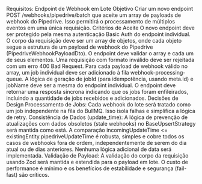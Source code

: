 Requisitos: Endpoint de Webhook em Lote
Objetivo
Criar um novo endpoint POST /webhooks/pipedrive/batch que aceite um array de payloads de webhook do Pipedrive. Isso permitirá o processamento de múltiplos eventos em uma única requisição.
Critérios de Aceite
O novo endpoint deve ser protegido pela mesma autenticação Basic Auth do endpoint individual.
O corpo da requisição deve ser um array de objetos, onde cada objeto segue a estrutura de um payload de webhook do Pipedrive (PipedriveWebhookPayloadDto).
O endpoint deve validar o array e cada um de seus elementos. Uma requisição com formato inválido deve ser rejeitada com um erro 400 Bad Request.
Para cada payload de webhook válido no array, um job individual deve ser adicionado à fila webhook-processing-queue.
A lógica de geração de jobId (para idempotência, usando meta.id) e jobName deve ser a mesma do endpoint individual.
O endpoint deve retornar uma resposta síncrona indicando que os jobs foram enfileirados, incluindo a quantidade de jobs recebidos e adicionados.
Decisões de Design
Processamento de Jobs: Cada webhook do lote será tratado como um job independente na fila do BullMQ. Isso isola falhas e simplifica a lógica de retry.
Consistência de Dados (update_time): A lógica de prevenção de atualizações com dados obsoletos (stale webhooks) no BaseUpsertStrategy será mantida como está. A comparação incomingUpdateTime <= existingEntity.pipedriveUpdateTime é robusta, simples e cobre todos os casos de webhooks fora de ordem, independentemente de serem do dia atual ou de dias anteriores. Nenhuma lógica adicional de data será implementada.
Validação de Payload: A validação do corpo da requisição usando Zod será mantida e estendida para o payload em lote. O custo de performance é mínimo e os benefícios de estabilidade e segurança (fail-fast) são críticos.